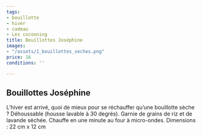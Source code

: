 ```yaml
---
tags:
- bouillotte
- hiver
- cadeau
- Les cocooning
title: Bouillottes Joséphine
images:
- "/assets/1_bouillottes_seches.png"
price: 16
conditions: ''

---
```

## Bouillottes Joséphine

L’hiver est arrivé, quoi de mieux pour se réchauffer qu’une bouillotte sèche ? Déhoussable (housse lavable à 30 degrés). Garnie de grains de riz et de lavande séchée. Chauffe en une minute au four à micro-ondes. Dimensions : 22 cm x 12 cm